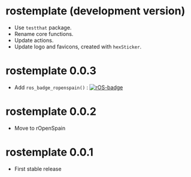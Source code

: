 # rostemplate (development version)

-   Use `testthat` package.
-   Rename core functions.
-   Update actions.
-   Update logo and favicons, created with `hexSticker`.

# rostemplate 0.0.3

-   Add `ros_badge_ropenspain()` : [![rOS-badge](https://ropenspain.github.io/rostemplate/reference/figures/ropenspain-badge.svg)](https://ropenspain.es/)

# rostemplate 0.0.2

-   Move to rOpenSpain

# rostemplate 0.0.1

-   First stable release
